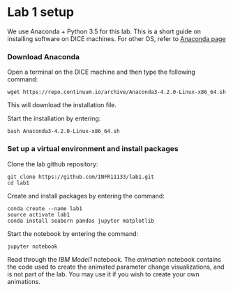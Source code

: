 # Lab 1 setup

We use Anaconda + Python 3.5 for this lab. This is a short guide on installing software on DICE machines. For other OS, refer to [Anaconda page](https://www.continuum.io/downloads)

### Download Anaconda
Open a terminal on the DICE machine and then type the following command:
```
wget https://repo.continuum.io/archive/Anaconda3-4.2.0-Linux-x86_64.sh
```
This will download the installation file.

Start the installation by entering:

```
bash Anaconda3-4.2.0-Linux-x86_64.sh
```

### Set up a virtual environment and install packages
Clone the lab github repository:
```
git clone https://github.com/INFR11133/lab1.git
cd lab1
```

Create and install packages by entering the command:
```
conda create --name lab1
source activate lab1
conda install seaborn pandas jupyter matplotlib  
```

Start the notebook by entering the command:
```
jupyter notebook
```

Read through the *IBM Model1* notebook. The *animation* notebook contains the code used to create the animated parameter change visualizations, and is not part of the lab. You may use it if you wish to create your own animations.